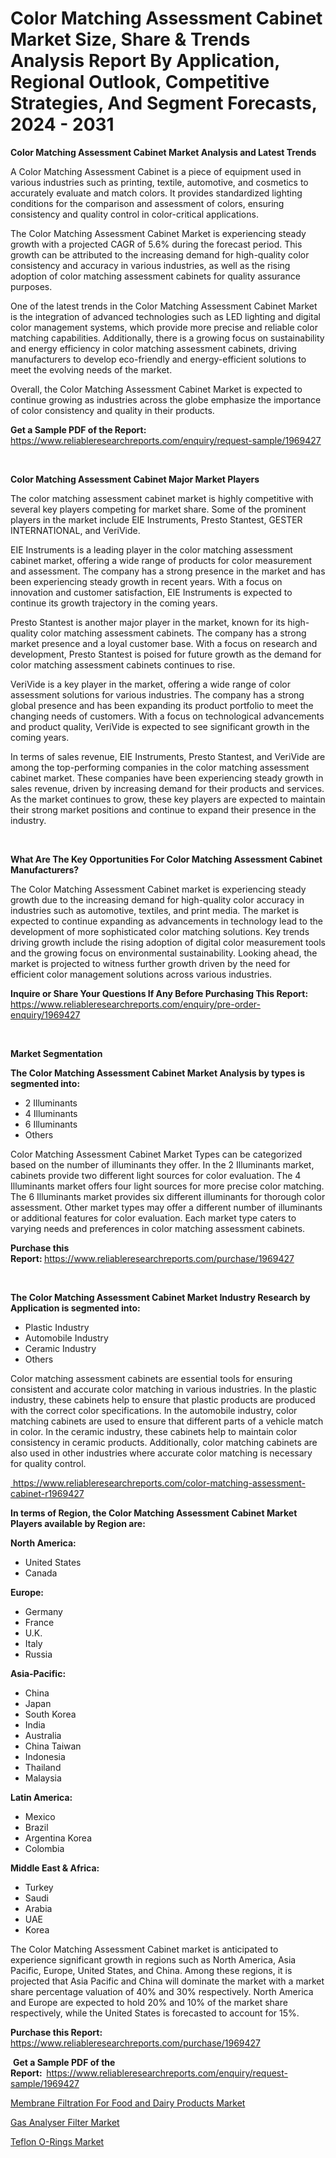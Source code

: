 <p><h1>Color Matching Assessment Cabinet Market Size, Share & Trends Analysis Report By Application, Regional Outlook, Competitive Strategies, And Segment Forecasts, 2024 - 2031</h1></p><p><strong>Color Matching Assessment Cabinet Market Analysis and Latest Trends</strong></p>
<p><p>A Color Matching Assessment Cabinet is a piece of equipment used in various industries such as printing, textile, automotive, and cosmetics to accurately evaluate and match colors. It provides standardized lighting conditions for the comparison and assessment of colors, ensuring consistency and quality control in color-critical applications. </p><p>The Color Matching Assessment Cabinet Market is experiencing steady growth with a projected CAGR of 5.6% during the forecast period. This growth can be attributed to the increasing demand for high-quality color consistency and accuracy in various industries, as well as the rising adoption of color matching assessment cabinets for quality assurance purposes. </p><p>One of the latest trends in the Color Matching Assessment Cabinet Market is the integration of advanced technologies such as LED lighting and digital color management systems, which provide more precise and reliable color matching capabilities. Additionally, there is a growing focus on sustainability and energy efficiency in color matching assessment cabinets, driving manufacturers to develop eco-friendly and energy-efficient solutions to meet the evolving needs of the market. </p><p>Overall, the Color Matching Assessment Cabinet Market is expected to continue growing as industries across the globe emphasize the importance of color consistency and quality in their products.</p></p>
<p><strong>Get a Sample PDF of the Report:&nbsp;</strong> <a href="https://www.reliableresearchreports.com/enquiry/request-sample/1969427">https://www.reliableresearchreports.com/enquiry/request-sample/1969427</a></p>
<p>&nbsp;</p>
<p><strong>Color Matching Assessment Cabinet Major Market Players</strong></p>
<p><p>The color matching assessment cabinet market is highly competitive with several key players competing for market share. Some of the prominent players in the market include EIE Instruments, Presto Stantest, GESTER INTERNATIONAL, and VeriVide.</p><p>EIE Instruments is a leading player in the color matching assessment cabinet market, offering a wide range of products for color measurement and assessment. The company has a strong presence in the market and has been experiencing steady growth in recent years. With a focus on innovation and customer satisfaction, EIE Instruments is expected to continue its growth trajectory in the coming years.</p><p>Presto Stantest is another major player in the market, known for its high-quality color matching assessment cabinets. The company has a strong market presence and a loyal customer base. With a focus on research and development, Presto Stantest is poised for future growth as the demand for color matching assessment cabinets continues to rise.</p><p>VeriVide is a key player in the market, offering a wide range of color assessment solutions for various industries. The company has a strong global presence and has been expanding its product portfolio to meet the changing needs of customers. With a focus on technological advancements and product quality, VeriVide is expected to see significant growth in the coming years.</p><p>In terms of sales revenue, EIE Instruments, Presto Stantest, and VeriVide are among the top-performing companies in the color matching assessment cabinet market. These companies have been experiencing steady growth in sales revenue, driven by increasing demand for their products and services. As the market continues to grow, these key players are expected to maintain their strong market positions and continue to expand their presence in the industry.</p></p>
<p>&nbsp;</p>
<p><strong>What Are The Key Opportunities For Color Matching Assessment Cabinet Manufacturers?</strong></p>
<p><p>The Color Matching Assessment Cabinet market is experiencing steady growth due to the increasing demand for high-quality color accuracy in industries such as automotive, textiles, and print media. The market is expected to continue expanding as advancements in technology lead to the development of more sophisticated color matching solutions. Key trends driving growth include the rising adoption of digital color measurement tools and the growing focus on environmental sustainability. Looking ahead, the market is projected to witness further growth driven by the need for efficient color management solutions across various industries.</p></p>
<p><strong>Inquire or Share Your Questions If Any Before Purchasing This Report:</strong> <a href="https://www.reliableresearchreports.com/enquiry/pre-order-enquiry/1969427">https://www.reliableresearchreports.com/enquiry/pre-order-enquiry/1969427</a></p>
<p>&nbsp;</p>
<p><strong>Market Segmentation</strong></p>
<p><strong>The Color Matching Assessment Cabinet Market Analysis by types is segmented into:</strong></p>
<p><ul><li>2 Illuminants</li><li>4 Illuminants</li><li>6 Illuminants</li><li>Others</li></ul></p>
<p><p>Color Matching Assessment Cabinet Market Types can be categorized based on the number of illuminants they offer. In the 2 Illuminants market, cabinets provide two different light sources for color evaluation. The 4 Illuminants market offers four light sources for more precise color matching. The 6 Illuminants market provides six different illuminants for thorough color assessment. Other market types may offer a different number of illuminants or additional features for color evaluation. Each market type caters to varying needs and preferences in color matching assessment cabinets.</p></p>
<p><strong>Purchase this Report:&nbsp;</strong><a href="https://www.reliableresearchreports.com/purchase/1969427">https://www.reliableresearchreports.com/purchase/1969427</a></p>
<p>&nbsp;</p>
<p><strong>The Color Matching Assessment Cabinet Market Industry Research by Application is segmented into:</strong></p>
<p><ul><li>Plastic Industry</li><li>Automobile Industry</li><li>Ceramic Industry</li><li>Others</li></ul></p>
<p><p>Color matching assessment cabinets are essential tools for ensuring consistent and accurate color matching in various industries. In the plastic industry, these cabinets help to ensure that plastic products are produced with the correct color specifications. In the automobile industry, color matching cabinets are used to ensure that different parts of a vehicle match in color. In the ceramic industry, these cabinets help to maintain color consistency in ceramic products. Additionally, color matching cabinets are also used in other industries where accurate color matching is necessary for quality control.</p></p>
<p><a href="https://www.reliableresearchreports.com/color-matching-assessment-cabinet-r1969427">&nbsp;https://www.reliableresearchreports.com/color-matching-assessment-cabinet-r1969427</a></p>
<p><strong>In terms of Region, the Color Matching Assessment Cabinet Market Players available by Region are:</strong></p>
<p>
    <p> <strong> North America: </strong>
        <ul>
            <li>United States</li>
            <li>Canada</li>
        </ul>
        </p> 
    <p> <strong> Europe: </strong>
        <ul>
            <li>Germany</li>
            <li>France</li>
            <li>U.K.</li>
            <li>Italy</li>
            <li>Russia</li>
        </ul>
        </p> 
    <p> <strong> Asia-Pacific: </strong>
        <ul>
            <li>China</li>
            <li>Japan</li>
            <li>South Korea</li>
            <li>India</li>
            <li>Australia</li>
            <li>China Taiwan</li>
            <li>Indonesia</li>
            <li>Thailand</li>
            <li>Malaysia</li>
        </ul>
        </p> 
    <p> <strong> Latin America: </strong>
        <ul>
            <li>Mexico</li>
            <li>Brazil</li>
            <li>Argentina Korea</li>
            <li>Colombia</li>
        </ul>
        </p> 
    <p> <strong> Middle East & Africa: </strong>
        <ul>
            <li>Turkey</li>
            <li>Saudi</li>
            <li>Arabia</li>
            <li>UAE</li>
            <li>Korea</li>
        </ul>
    </p>
    </p>
<p><p>The Color Matching Assessment Cabinet market is anticipated to experience significant growth in regions such as North America, Asia Pacific, Europe, United States, and China. Among these regions, it is projected that Asia Pacific and China will dominate the market with a market share percentage valuation of 40% and 30% respectively. North America and Europe are expected to hold 20% and 10% of the market share respectively, while the United States is forecasted to account for 15%.</p></p>
<p><strong>Purchase this Report: </strong><a href="https://www.reliableresearchreports.com/purchase/1969427">https://www.reliableresearchreports.com/purchase/1969427</a></p>
<p>&nbsp;<strong>Get a Sample PDF of the Report:&nbsp;&nbsp;</strong><a href="https://www.reliableresearchreports.com/enquiry/request-sample/1969427">https://www.reliableresearchreports.com/enquiry/request-sample/1969427</a></p>
<p><strong></strong></p>
<p><p><a href="https://www.linkedin.com/pulse/membrane-filtration-food-dairy-products-industry-analysis-report-psq5f?trackingId=mqZvm4GT7bKCHRYFi%2Bc3mg%3D%3D">Membrane Filtration For Food and Dairy Products Market</a></p><p><a href="https://www.linkedin.com/pulse/global-gas-analyser-filter-market-size-trends-analysis-regional-hqhof?trackingId=hUth34Le1Un7d%2B9zg9IQkA%3D%3D">Gas Analyser Filter Market</a></p><p><a href="https://www.linkedin.com/pulse/teflon-o-rings-market-global-insights-sales-trends-2024-2031-wg5yf?trackingId=qBFwGJ32FUIyLggGdQb%2FSw%3D%3D">Teflon O-Rings Market</a></p></p>